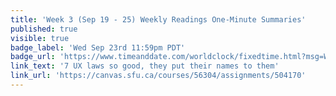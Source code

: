 ```yaml
---
title: 'Week 3 (Sep 19 - 25) Weekly Readings One-Minute Summaries'
published: true
visible: true
badge_label: 'Wed Sep 23rd 11:59pm PDT'
badge_url: 'https://www.timeanddate.com/worldclock/fixedtime.html?msg=Week+2+%28Sep+12+-+18%29+Weekly+Readings+One-Minute+Summaries+Due+Date&iso=20200923T2359&p1=256'
link_text: '7 UX laws so good, they put their names to them'
link_url: 'https://canvas.sfu.ca/courses/56304/assignments/504170'
---
```

